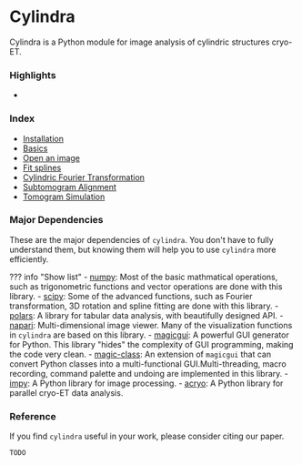 # Cylindra

Cylindra is a Python module for image analysis of cylindric structures cryo-ET.

### Highlights

-

### Index

- [Installation](installation.md)
- [Basics](basics.md)
- [Open an image](open_image.md)
- [Fit splines](fit_splines.md)
- [Cylindric Fourier Transformation](cft.md)
- [Subtomogram Alignment](alignment/index.md)
- [Tomogram Simulation](simulate.md)

### Major Dependencies

These are the major dependencies of `cylindra`. You don't have to fully understand
them, but knowing them will help you to use `cylindra` more efficiently.

??? info "Show list"
    - [numpy](https://numpy.org/): Most of the basic mathmatical operations, such as
      trigonometric functions and vector operations are done with this library.
    - [scipy](https://www.scipy.org/): Some of the advanced functions, such as Fourier
      transformation, 3D rotation and spline fitting are done with this library.
    - [polars](https://pola.rs): A library for tabular data analysis, with beautifully
      designed API.
    - [napari](https://napari.org/): Multi-dimensional image viewer. Many of the
      visualization functions in `cylindra` are based on this library.
    - [magicgui](https://pyapp-kit.github.io/magicgui/): A powerful GUI generator for
      Python. This library "hides" the complexity of GUI programming, making the code
      very clean.
    - [magic-class](https://hanjinliu.github.io/magic-class/): An extension of
      `magicgui` that can convert Python classes into a multi-functional GUI.Multi-threading, macro recording, command palette and undoing are implemented in
      this library.
    - [impy](https://hanjinliu.github.io/impy/): A Python library for image processing.
    - [acryo](https://hanjinliu.github.io/acryo/): A Python library for parallel cryo-ET
      data analysis.

### Reference

If you find `cylindra` useful in your work, please consider citing our paper.

```
TODO
```
